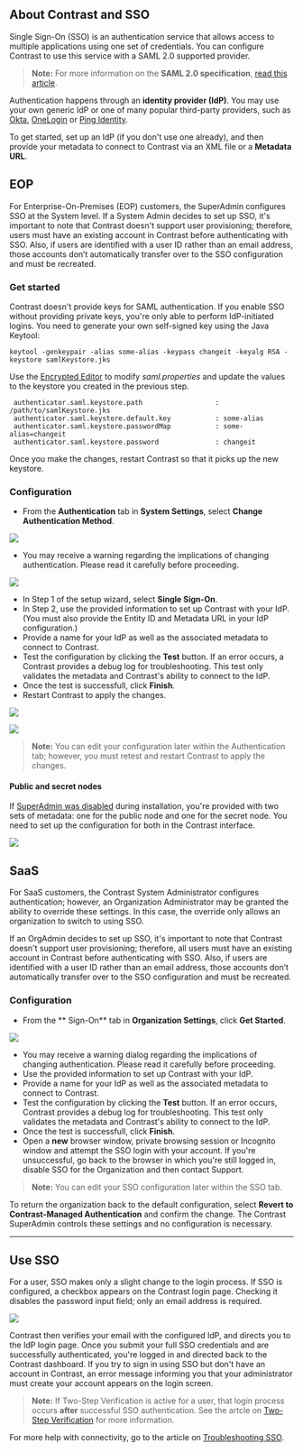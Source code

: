 <!--
title: "Configuring Single Sign-On (SSO)"
description: "TeamServer can be configured to utilize Single Sign On Authentication"
tags: "installation setup SSO Single Sign-On configuration authentication"
-->

## About Contrast and SSO

Single Sign-On (SSO) is an authentication service that allows access to multiple applications using one set of credentials. You can configure Contrast to use this service with a SAML 2.0 supported provider. 

> **Note:** For more information on the **SAML 2.0 specification**, [read this article](https://docs.oasis-open.org/security/saml/v2.0/saml-core-2.0-os.pdf).

Authentication happens through an **identity provider (IdP)**. You may use your own generic IdP or one of many popular third-party providers, such as [Okta](https://www.okta.com/), [OneLogin](https://www.onelogin.com/) or [Ping Identity](https://www.pingidentity.com/en.html).

To get started, set up an IdP (if you don't use one already), and then provide your metadata to connect to Contrast via an XML file or a **Metadata URL**.

## EOP

For Enterprise-On-Premises (EOP) customers, the SuperAdmin configures SSO at the System level. If a System Admin decides to set up SSO, it's important to note that Contrast doesn't support user provisioning; therefore, users must have an existing account in Contrast before authenticating with SSO. Also, if users are identified with a user ID rather than an email address, those accounts don’t automatically transfer over to the SSO configuration and must be recreated. 

### Get started

Contrast doesn't provide keys for SAML authentication. If you enable SSO without providing private keys, you're only able to perform IdP-initiated logins. You need to generate your own self-signed key using the Java Keytool:

```
keytool -genkeypair -alias some-alias -keypass changeit -keyalg RSA -keystore samlKeystore.jks
```

Use the [Encrypted Editor](installation-setupconfig.html#encrypt) to modify *saml.properties* and update the values to the keystore you created in the previous step. 

```
 authenticator.saml.keystore.path                  : /path/to/samlKeystore.jks
 authenticator.saml.keystore.default.key           : some-alias
 authenticator.saml.keystore.passwordMap           : some-alias=changeit
 authenticator.saml.keystore.password              : changeit
```
 
Once you make the changes, restart Contrast so that it picks up the new keystore. 

### Configuration 

* From the **Authentication** tab in **System Settings**, select **Change Authentication Method**.

<a href="assets/images/SSOChangeAuth.png" rel="lightbox" title="Changing Authentication Method"><img class="thumbnail" src="assets/images/SSOChangeAuth.png"/></a>

* You may receive a warning regarding the implications of changing authentication. Please read it carefully before proceeding.

<a href="assets/images/SSOWarning.png" rel="lightbox" title="Warning Dialog"><img class="thumbnail" src="assets/images/SSOWarning.png"/></a>

* In Step 1 of the setup wizard, select **Single Sign-On**.
* In Step 2, use the provided information to set up Contrast with your IdP. (You must also provide the Entity ID and Metadata URL in your IdP configuration.)
* Provide a name for your IdP as well as the associated metadata to connect to Contrast.
* Test the configuration by clicking the **Test** button. If an error occurs, a Contrast provides a debug log for troubleshooting. This test only validates the metadata and Contrast's ability to connect to the IdP.  
* Once the test is successfull, click **Finish**.
* Restart Contrast to apply the changes.

<a href="assets/images/SSOConfig.png" rel="lightbox" title="Single Sign-On Configuration"><img class="thumbnail" src="assets/images/SSOConfig.png"/></a>

<a href="assets/images/SSOConfigRestart.png" rel="lightbox" title="Restart TeamServer to Apply Authentication Changes"><img class="thumbnail" src="assets/images/SSOConfigRestart.png"/></a>

>**Note:** You can edit your configuration later within the Authentication tab; however, you must retest and restart Contrast to apply the changes.

#### Public and secret nodes

If [SuperAdmin was disabled](installation-setupinstall.html#disable-sa) during installation, you're provided with two sets of metadata: one for the public node and one for the secret node. You need to set up the configuration for both in the Contrast interface. 

<a href="assets/images/Configure-SAML-identity-provider.png" rel="lightbox" title="Configure your SAML Identity Provider"><img class="thumbnail" src="assets/images/Configure-SAML-identity-provider.png"/></a>


## SaaS 

For SaaS customers, the Contrast System Administrator configures authentication; however, an Organization Administrator may be granted the ability to override these settings. In this case, the override only allows an organization to switch to using SSO.

If an OrgAdmin decides to set up SSO, it's important to note that Contrast doesn't support user provisioning; therefore, all users must have an existing account in Contrast before authenticating with SSO. Also, if users are identified with a user ID rather than an email address, those accounts don’t automatically transfer over to the SSO configuration and must be recreated.

### Configuration

* From the ** Sign-On** tab in **Organization Settings**, click **Get Started**.

<a href="assets/images/SSOOrgSettings.png" rel="lightbox" title="Single Sign-On Onboarding - Org Settings"><img class="thumbnail" src="assets/images/SSOOrgSettings.png"/></a>

* You may receive a warning dialog regarding the implications of changing authentication. Please read it carefully before proceeding.
* Use the provided information to set up Contrast with your IdP.
* Provide a name for your IdP as well as the associated metadata to connect to Contrast.
* Test the configuration by clicking the **Test** button. If an error occurs, Contrast provides a debug log for troubleshooting. This test only validates the metadata and Contrast's ability to connect to the IdP.  
* Once the test is successfull, click **Finish**.
* Open a **new** browser window, private browsing session or Incognito window and attempt the SSO login with your account. If you're unsuccessful, go back to the browser in which you're still logged in, disable SSO for the Organization and then contact Support. 

>**Note:** You can edit your SSO configuration later within the SSO tab.

To return the organization back to the default configuration, select **Revert to Contrast-Managed Authentication** and confirm the change. The Contrast SuperAdmin controls these settings and no configuration is necessary.

---

## Use SSO

For a user, SSO makes only a slight change to the login process. If SSO is configured, a checkbox appears on the Contrast login page. Checking it disables the password input field; only an email address is required. 

<a href="assets/images/SSOLogin.png" rel="lightbox" title="SSO Login"><img class="thumbnail" src="assets/images/SSOLogin.png"/></a>

Contrast then verifies your email with the configured IdP, and directs you to the IdP login page. Once you submit your full SSO credentials and are successfully authenticated, you're logged in and directed back to the Contrast dashboard. If you try to sign in using SSO but don't have an account in Contrast, an error message informing you that your administrator must create your account appears on the login screen.

>**Note:** If Two-Step Verification is active for a user, that login process occurs **after** successful SSO authentication. See the artcle on [Two-Step Verification](admin-systemsettings.html#twostep) for more information. 

For more help with connectivity, go to the article on [Troubleshooting SSO](troubleshooting-auth.html#troubleshoot-sso). 

<!--
**Logging Out**
During IdP configuration, a logout landing page may be designated. This is simply a neutral place to direct users after logging out of their application(s). In the case that no page is specified, users will be directed to a default Contrast logout landing page.-->
